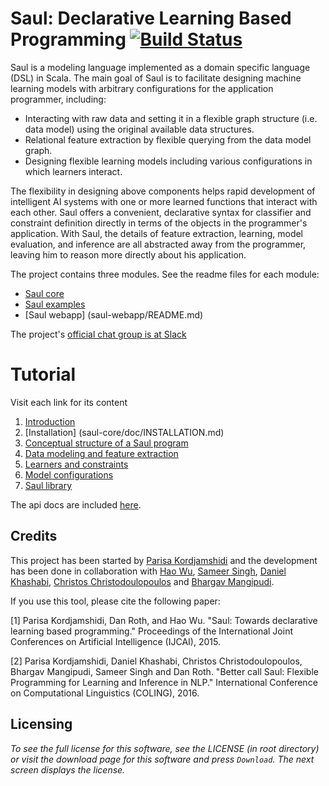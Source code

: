 # Saul: Declarative Learning  Based Programming [![Build Status](https://semaphoreci.com/api/v1/cogcomp/saul/branches/master/badge.svg)](https://semaphoreci.com/cogcomp/saul)

Saul is a modeling language implemented as a domain specific language (DSL) in Scala.
The main goal of Saul is to facilitate designing machine learning models with arbitrary configurations for the application programmer, including:

* Interacting with raw data and setting it in a flexible graph structure (i.e. data model) using the original available data structures.
* Relational feature extraction by flexible querying from the data model graph.
* Designing flexible learning models including various configurations in which learners interact.

The flexibility in designing above components helps rapid development of intelligent AI systems with one or more learned functions that interact with each other.
Saul offers a convenient, declarative syntax for classifier and constraint definition directly in terms of the objects in the programmer's application.
With Saul, the details of feature extraction, learning, model evaluation, and inference are all abstracted away from the programmer, leaving him to reason more directly about his application.


The project contains three modules. See the readme files for each module:

- [Saul core](#Tutorial)
- [Saul examples](saul-examples/README.md)
- [Saul webapp] (saul-webapp/README.md)

The project's [official chat group is at Slack](https://cogcomp.slack.com/messages/saul/)

# Tutorial

Visit each link for its content
<a name="Tutorial"></a>
 1. [Introduction](saul-core/doc/INTRO.md)
 2. [Installation] (saul-core/doc/INSTALLATION.md)
 3. [Conceptual structure of a Saul program](saul-core/doc/CONCEPTUALSTRUCTURE.md)
 2. [Data modeling and feature extraction](saul-core/doc/DATAMODELING.md)
 3. [Learners and constraints](saul-core/doc/SAULLANGUAGE.md)
 4. [Model configurations](saul-core/doc/MODELS.md)
 5. [Saul library](saul-core/doc/LBJLIBRARY.md)

The api docs are included [here](http://cogcomp.cs.illinois.edu/software/doc/saul/). 

## Credits 
This project has been started by [Parisa Kordjamshidi](mailto:kordjam@illinois.edu) and the development has been done in collaboration with [Hao Wu](mailto:haowu4@illinois.edu), [Sameer Singh](mailto:sameer@cs.washington.edu), [Daniel Khashabi](mailto:khashab2@illinois.edu), [Christos Christodoulopoulos](mailto:christod@illinois.edu) and [Bhargav Mangipudi](mailto:mangipu2@illinois.edu). 

If you use this tool, please cite the following paper: 

[1] Parisa Kordjamshidi, Dan Roth, and Hao Wu. "Saul: Towards declarative learning based programming." 
Proceedings of the International Joint Conferences on Artificial Intelligence (IJCAI), 2015.

[2] Parisa Kordjamshidi, Daniel Khashabi, Christos Christodoulopoulos, Bhargav Mangipudi, Sameer Singh and Dan Roth. "Better call Saul: Flexible Programming for Learning and Inference in NLP." International Conference on Computational Linguistics (COLING), 2016. 

## Licensing
_To see the full license for this software, see the LICENSE (in root directory) or visit the download page 
for this software and press `Download`. The next screen displays the license._
